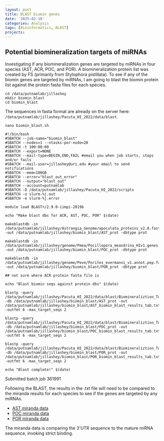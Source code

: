 ```yaml
---
layout: post
title: BLAST biomin genes 
date: '2025-02-18'
categories: Analysis
tags: [Bioinformatics, BLAST]
projects: 
---
```


## Potential biomineralization targets of miRNAs

Investigating if any biomineralization genes are targeted by miRNAs in four species (AST, ACR, POC, and POR). A biomineralization protein list was created by FS (primarily from Stylophora pistillata). To see if any of the biomin genes are targeted by miRNAs, I am going to blast the biomin protein list against the protein fasta files for each species. 

```
cd /data/putnamlab/jillashey
mkdir biomin_blast
cd biomin_blast 
```

The sequences in fasta format are already on the server here: `/data/putnamlab/jillashey/Pacuta_HI_2022/data/blast`.

`nano biomin_blast.sh`

```
#!/bin/bash
#SBATCH --job-name="biomin_blast"
#SBATCH --nodes=1 --ntasks-per-node=20
#SBATCH -t 100:00:00
#SBATCH --export=NONE
#SBATCH --mail-type=BEGIN,END,FAIL #email you when job starts, stops and/or fails
#SBATCH --mail-user=jillashey@uri.edu #your email to send notifications
#SBATCH --mem=100GB
#SBATCH --error="blast_out_error"
#SBATCH --output="blast_out"
#SBATCH --account=putnamlab
#SBATCH -D /data/putnamlab/jillashey/Pacuta_HI_2022/scripts            
#SBATCH -o slurm-%j.out
#SBATCH -e slurm-%j.error

module load BLAST+/2.9.0-iimpi-2019b

echo "Make blast dbs for ACR, AST, POC, POR" $(date)

makeblastdb -in /data/putnamlab/jillashey/Astrangia_Genome/apoculata_proteins_v2.0.fasta -out /data/putnamlab/jillashey/biomin_blast/AST_prot -dbtype prot

makeblastdb -in /data/putnamlab/jillashey/genome/Pmea/Pocillopora_meandrina_HIv1.genes.pep.faa -out /data/putnamlab/jillashey/biomin_blast/POC_prot -dbtype prot

makeblastdb -in /data/putnamlab/jillashey/genome/Peve/Porites_evermanni_v1.annot.pep.fa -out /data/putnamlab/jillashey/biomin_blast/POR_prot -dbtype prot

## not sure where ACR protein fasta file is

echo "Blast biomin seqs against protein dbs" $(date)

blastp -query /data/putnamlab/jillashey/Pacuta_HI_2022/data/blast/Biomineraliztion_Toolkit_FScucchia_ZDrefmt.fasta -db /data/putnamlab/jillashey/biomin_blast/AST_prot -out /data/putnamlab/jillashey/biomin_blast/AST_biomin_blast_results_tab.txt -outfmt 6 -max_target_seqs 2

blastp -query /data/putnamlab/jillashey/Pacuta_HI_2022/data/blast/Biomineraliztion_Toolkit_FScucchia_ZDrefmt.fasta -db /data/putnamlab/jillashey/biomin_blast/POC_prot -out /data/putnamlab/jillashey/biomin_blast/POC_biomin_blast_results_tab.txt -outfmt 6 -max_target_seqs 2

blastp -query /data/putnamlab/jillashey/Pacuta_HI_2022/data/blast/Biomineraliztion_Toolkit_FScucchia_ZDrefmt.fasta -db /data/putnamlab/jillashey/biomin_blast/POR_prot -out /data/putnamlab/jillashey/biomin_blast/POR_biomin_blast_results_tab.txt -outfmt 6 -max_target_seqs 2

echo "Blast complete!" $(date)
```

Submitted batch job 361991

Following the BLAST, the results in the .txt file will need to be compared to the miranda results for each species to see if the genes are targeted by any miRNAs. 

- [AST miranda data](https://github.com/JillAshey/Astrangia_repo/blob/main/output/Molecular/interactions/miranda_strict_all_1kb_apoc_shortstack_parsed.txt)
- [POC miranda data](https://github.com/urol-e5/deep-dive-expression/blob/main/F-Ptuh/output/11-Ptuh-mRNA-miRNA-interactions/three_prime_interaction/miranda_strict_all_1kb_parsed_ptuh_updated.txt)
- [POR miranda data](https://github.com/urol-e5/deep-dive-expression/blob/main/E-Peve/output/10-Peve-mRNA-miRNA-interactions/miranda_strict_all_1kb_parsed_peve_updated.txt)

The miranda data is comparing the 3'UTR sequence to the mature miRNA sequence, invoking strict binding. 